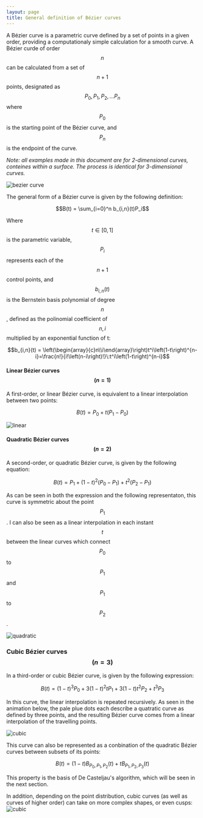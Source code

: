 ```yaml
---
layout: page
title: General definition of Bézier curves
---
```



A Bézier curve is a parametric curve defined by a set of points in a given order, providing a computationaly simple calculation for a smooth curve. A Bézier curde of order $$n$$ can be calculated from a set of $$n+1$$ points, designated as $$P_0, P_1, P_2, ... P_n$$ where $$P_0$$ is the starting point of the Bézier curve, and $$P_n$$ is the endpoint of the curve.

*Note: all examples made in this document are for 2-dimensional curves, conteines within a surface. The process is identical for 3-dimensional curves.*

![bezier curve](https://alosola.github.io/trajectory/assets/img/bezier/clas14.png)


The general form of a Bézier curve is given by the following definition:

$$B(t) = \sum_{i=0}^n b_{i,n}(t)P_i$$

Where $$t \in [0,1]$$ is the parametric variable, $$P_i$$ represents each of the $$n+1$$ control points, and $$b_{i,n}(t)$$ is the Bernstein basis polynomial of degree $$n$$, defined as the polinomial coefficient of $$n,i$$ multiplied by an exponential function of t:

$$b_{i,n}(t) = \left(\begin{array}{c}n\\i\end{array}\right)t^i\left(1-t\right)^{n-i}=\frac{n!}{i!\left(n-i\right)!}\:t^i\left(1-t\right)^{n-i}$$


#### Linear Bézier curves $$(n=1)$$
A first-order, or linear Bézier curve, is equivalent to a linear interpolation between two points:

$$B(t) = P_0 + t\left(P_1 - P_0\right)$$

![linear](https://alosola.github.io/trajectory/assets/img/bezier/linear.gif)

#### Quadratic Bézier curves $$(n=2)$$
A second-order, or quadratic Bézier curve, is given by the following equation:

$$B(t) = P_1 + (1-t)^2\left(P_0-P_1\right) + t^2\left(P_2 - P_1\right)$$

As can be seen in both the expression and the following representaton, this curve is symmetric about the point $$P_1$$. I can also be seen as a linear interpolation in each instant $$t$$ between the linear curves which connect $$P_0$$ to $$P_1$$ and $$P_1$$ to $$P_2$$.

![quadratic](https://alosola.github.io/trajectory/assets/img/bezier/quad.gif)

### Cubic Bézier curves $$(n=3)$$
In a third-order or cubic Bézier curve, is given by the following expression:

$$B(t) = (1-t)^3P_0+3(1-t)^2 t P_1 +3(1-t)t^2P_2 + t^3P_3$$

In this curve, the linear interpolation is repeated recursively. As seen in the animation below, the pale plue dots each describe a quatratic curve as defined by three points, and the resulting Bézier curve comes from a linear interpolation of the travelling points.

![cubic](https://alosola.github.io/trajectory/assets/img/bezier/cubic.gif)

This curve can also be represented as a conbination of the quadratic Bézier curves between subsets of its points:

$$B(t) = (1-t)B_{P_0,P_1,P_2}(t) + tB_{P_1,P_2,P_3}(t)$$

This property is the basis of De Casteljau's algorithm, which will be seen in the next section.

In addition, depending on the point distribution, cubic curves (as well as curves of higher order) can take on more complex shapes, or even cusps:
![cubic](https://alosola.github.io/trajectory/assets/img/bezier/cusp.gif)
